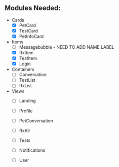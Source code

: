 
## Modules Needed:

- Cards
  - [X] PetCard
  - [x] TestCard
  - [x] PetInfoCard 
- Items
  - [ ] Messagebubble - NEED TO ADD NAME LABEL 
  - [x] RxItem
  - [x] TestItem
  - [x] Login
- Containers
  - [ ] Conversation
  - [ ] TestList
  - [ ] RxList
- Views
  - [ ] Landing
  - [ ] Profile
  - [ ] PetConversation
  - [ ] RxAll
  - [ ] Tests
  - [ ] Notifications
  - [ ] User
    
